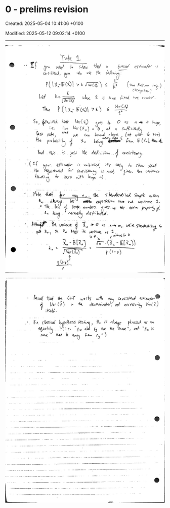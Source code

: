 # 0 - prelims revision

Created: 2025-05-04 10:41:06 +0100

Modified: 2025-05-12 09:02:14 +0100

---

![](../../media/QE-0---prelims-revision-image1.jpeg)



![](../../media/QE-0---prelims-revision-image2.jpeg)




